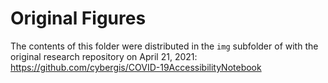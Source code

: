 # Original Figures

The contents of this folder were distributed in the `img` subfolder of with the original research repository on April 21, 2021:  https://github.com/cybergis/COVID-19AccessibilityNotebook